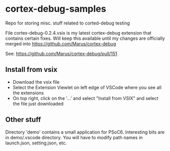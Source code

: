 # cortex-debug-samples

Repo for storing misc. stuff related to corted-debug testing

File cortex-debug-0.2.4.vsix is my latest cortex-debug extension that contains certain fixes. Will keep this available until my changes are officially merged into <https://github.com/Marus/cortex-debug>

See: <https://github.com/Marus/cortex-debug/pull/151>

## Install from vsix
* Download the vsix file
* Select the Extension Viewlet on left edge of VSCode where you see all the extensions
* On top right, click on the '...' and select "Install from VSIX" and select the file just downloaded

## Other stuff
Directory 'demo' contains a small application for PSoC6. Interesting bits are in demo/.vscode directory. You will have to modify path names in launch.json, setting.json, etc.

